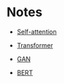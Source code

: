 # Notes

+ [Self-attention](Self-attention.md)

+ [Transformer](Transformer.md)

+ [GAN](GAN.md)

+ [BERT](BERT.md)